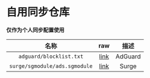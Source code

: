 # 自用同步仓库
**仅作为个人同步配置使用**

|名称|raw|描述|
|:-:|:-:|:-:|
|`adguard/blocklist.txt`|[link](https://raw.githubusercontent.com/as1rkiv/sync/main/adguard/blocklist.txt)|AdGuard
|`surge/sgmodule/ads.sgmodule`|[link](https://raw.githubusercontent.com/as1rkiv/sync/main/surge/sgmodule/biqugei.net/ads.sgmodule)|Surge

